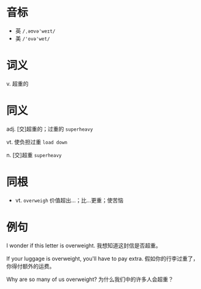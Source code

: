 # 音标

- 英 `/ˌəʊvə'weɪt/`
- 美 `/'ovə'wet/`

# 词义

v. 超重的


# 同义

adj. [交]超重的；过重的
`superheavy`

vt. 使负担过重
`load down`

n. [交]超重
`superheavy`

# 同根

- vt. `overweigh` 价值超出…；比…更重；使苦恼

# 例句

I wonder if this letter is overweight.
我想知道这封信是否超重。

If your luggage is overweight, you'll have to pay extra.
假如你的行李过重了， 你得付额外的运费。

Why are so many of us overweight?
为什么我们中的许多人会超重？


